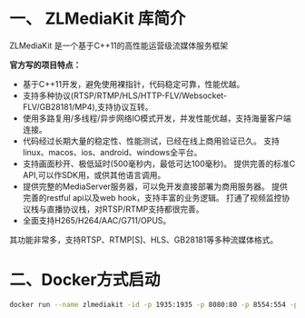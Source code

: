 # 一、 ZLMediaKit 库简介

ZLMediaKit 是一个基于C++11的高性能运营级流媒体服务框架

**官方写的项目特点：**

- 基于C++11开发，避免使用裸指针，代码稳定可靠，性能优越。
- 支持多种协议(RTSP/RTMP/HLS/HTTP-FLV/Websocket-FLV/GB28181/MP4),支持协议互转。
- 使用多路复用/多线程/异步网络IO模式开发，并发性能优越，支持海量客户端连接。
- 代码经过长期大量的稳定性、性能测试，已经在线上商用验证已久。 支持linux、macos、ios、android、windows全平台。
- 支持画面秒开、极低延时(500毫秒内，最低可达100毫秒)。 提供完善的标准C API,可以作SDK用，或供其他语言调用。
- 提供完整的MediaServer服务器，可以免开发直接部署为商用服务器。 提供完善的restful api以及web hook，支持丰富的业务逻辑。 打通了视频监控协议栈与直播协议栈，对RTSP/RTMP支持都很完善。
- 全面支持H265/H264/AAC/G711/OPUS。

其功能非常多，支持RTSP、RTMP[S]、HLS、GB28181等多种流媒体格式。

# 二、Docker方式启动

```bash
docker run --name zlmediakit -id -p 1935:1935 -p 8080:80 -p 8554:554 -p 10000:10000 -p 10000:10000/udp panjjo/zlmediakit
```

